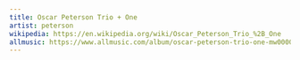 ```yaml
---
title: Oscar Peterson Trio + One
artist: peterson
wikipedia: https://en.wikipedia.org/wiki/Oscar_Peterson_Trio_%2B_One
allmusic: https://www.allmusic.com/album/oscar-peterson-trio-one-mw0000615538
---
```

